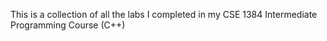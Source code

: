 This is a collection of all the labs I completed in my CSE 1384 Intermediate Programming Course (C++)
